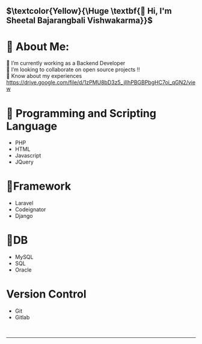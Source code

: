 ## $\textcolor{Yellow}{\Huge \textbf{👋 Hi, I'm Sheetal Bajarangbali Vishwakarma}}$

# 💫 About Me:
🔭 I’m currently working as a Backend Developer <br>👯 I’m looking to collaborate on open source projects !! <br>📄 Know about my experiences https://drive.google.com/file/d/1zPMU8bD3z5_jIlhPBGBPbgHC7oi_qGN2/view<br>

  # 🎯 Programming and Scripting Language
- PHP
- HTML
- Javascript
- JQuery
# 🎯Framework
- Laravel
- Codeignator
- Django
# 🎯DB
- MySQL
- SQL
- Oracle
# Version Control
- Git
- Gitlab
<br/>
<hr/>
